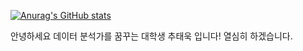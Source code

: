 [![Anurag's GitHub stats](https://github-readme-stats.vercel.app/api?username=TaeUkChu)](https://github.com/anuraghazra/github-readme-stats)

안녕하세요 데이터 분석가를 꿈꾸는 대학생 추태욱 입니다!
열심히 하겠습니다.